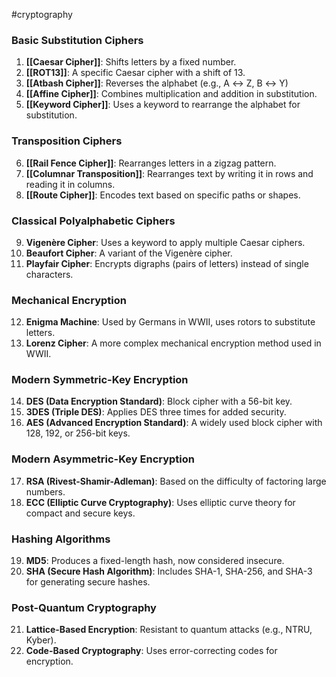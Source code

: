 #cryptography 
### **Basic Substitution Ciphers**
1. **[[Caesar Cipher]]**: Shifts letters by a fixed number.
2. **[[ROT13]]**: A specific Caesar cipher with a shift of 13.
3. **[[Atbash Cipher]]**: Reverses the alphabet (e.g., A ↔ Z, B ↔ Y)
4. **[[Affine Cipher]]**: Combines multiplication and addition in substitution.
5. **[[Keyword Cipher]]**: Uses a keyword to rearrange the alphabet for substitution.
### **Transposition Ciphers**
6. **[[Rail Fence Cipher]]**: Rearranges letters in a zigzag pattern.
7. **[[Columnar Transposition]]**: Rearranges text by writing it in rows and reading it in columns.
8. **[[Route Cipher]]**: Encodes text based on specific paths or shapes.
### **Classical Polyalphabetic Ciphers**
9. **Vigenère Cipher**: Uses a keyword to apply multiple Caesar ciphers.
10. **Beaufort Cipher**: A variant of the Vigenère cipher.
11. **Playfair Cipher**: Encrypts digraphs (pairs of letters) instead of single characters.
### **Mechanical Encryption**
12. **Enigma Machine**: Used by Germans in WWII, uses rotors to substitute letters.
13. **Lorenz Cipher**: A more complex mechanical encryption method used in WWII.
### **Modern Symmetric-Key Encryption**
14. **DES (Data Encryption Standard)**: Block cipher with a 56-bit key.
15. **3DES (Triple DES)**: Applies DES three times for added security.
16. **AES (Advanced Encryption Standard)**: A widely used block cipher with 128, 192, or 256-bit keys.
### **Modern Asymmetric-Key Encryption**
17. **RSA (Rivest-Shamir-Adleman)**: Based on the difficulty of factoring large numbers.
18. **ECC (Elliptic Curve Cryptography)**: Uses elliptic curve theory for compact and secure keys.
### **Hashing Algorithms**
19. **MD5**: Produces a fixed-length hash, now considered insecure.
20. **SHA (Secure Hash Algorithm)**: Includes SHA-1, SHA-256, and SHA-3 for generating secure hashes.
### **Post-Quantum Cryptography**
21. **Lattice-Based Encryption**: Resistant to quantum attacks (e.g., NTRU, Kyber).
22. **Code-Based Cryptography**: Uses error-correcting codes for encryption.